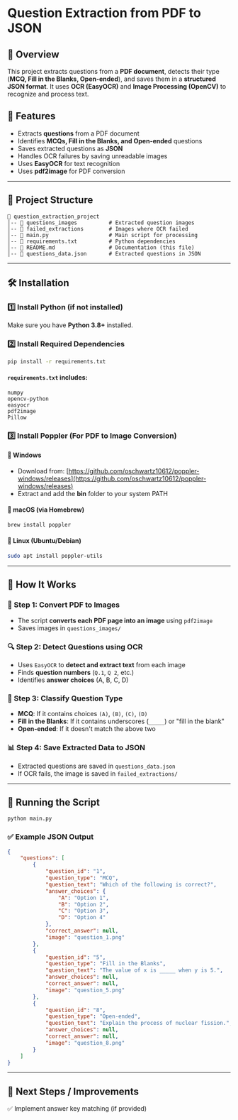 # Question Extraction from PDF to JSON

## 📌 Overview
This project extracts questions from a **PDF document**, detects their type (**MCQ, Fill in the Blanks, Open-ended**), and saves them in a **structured JSON format**. It uses **OCR (EasyOCR)** and **Image Processing (OpenCV)** to recognize and process text.

## 🚀 Features
- Extracts **questions** from a PDF document
- Identifies **MCQs, Fill in the Blanks, and Open-ended** questions
- Saves extracted questions as **JSON**
- Handles OCR failures by saving unreadable images
- Uses **EasyOCR** for text recognition
- Uses **pdf2image** for PDF conversion

---

## 📂 Project Structure
```
📁 question_extraction_project
│-- 📁 questions_images          # Extracted question images
│-- 📁 failed_extractions        # Images where OCR failed
│-- 📄 main.py                   # Main script for processing
│-- 📄 requirements.txt          # Python dependencies
│-- 📄 README.md                 # Documentation (this file)
│-- 📄 questions_data.json       # Extracted questions in JSON
```

---

## 🛠️ Installation
### 1️⃣ Install Python (if not installed)
Make sure you have **Python 3.8+** installed.

### 2️⃣ Install Required Dependencies
```sh
pip install -r requirements.txt
```

#### `requirements.txt` includes:
```
numpy
opencv-python
easyocr
pdf2image
Pillow
```

### 3️⃣ Install Poppler (For PDF to Image Conversion)
#### 🔹 Windows
- Download from: [https://github.com/oschwartz10612/poppler-windows/releases](https://github.com/oschwartz10612/poppler-windows/releases)
- Extract and add the **bin** folder to your system PATH

#### 🔹 macOS (via Homebrew)
```sh
brew install poppler
```

#### 🔹 Linux (Ubuntu/Debian)
```sh
sudo apt install poppler-utils
```

---

## 📜 How It Works
### 📝 Step 1: Convert PDF to Images
- The script **converts each PDF page into an image** using `pdf2image`
- Saves images in `questions_images/`

### 🔍 Step 2: Detect Questions using OCR
- Uses `EasyOCR` to **detect and extract text** from each image
- Finds **question numbers** (`Q.1`, `Q 2`, etc.)
- Identifies **answer choices** (A, B, C, D)

### 🧠 Step 3: Classify Question Type
- **MCQ**: If it contains choices `(A)`, `(B)`, `(C)`, `(D)`
- **Fill in the Blanks**: If it contains underscores (`_____`) or "fill in the blank"
- **Open-ended**: If it doesn't match the above two

### 📊 Step 4: Save Extracted Data to JSON
- Extracted questions are saved in `questions_data.json`
- If OCR fails, the image is saved in `failed_extractions/`

---

## 🏃 Running the Script
```sh
python main.py
```

### ✅ Example JSON Output
```json
{
    "questions": [
        {
            "question_id": "1",
            "question_type": "MCQ",
            "question_text": "Which of the following is correct?",
            "answer_choices": {
                "A": "Option 1",
                "B": "Option 2",
                "C": "Option 3",
                "D": "Option 4"
            },
            "correct_answer": null,
            "image": "question_1.png"
        },
        {
            "question_id": "5",
            "question_type": "Fill in the Blanks",
            "question_text": "The value of x is _____ when y is 5.",
            "answer_choices": null,
            "correct_answer": null,
            "image": "question_5.png"
        },
        {
            "question_id": "8",
            "question_type": "Open-ended",
            "question_text": "Explain the process of nuclear fission.",
            "answer_choices": null,
            "correct_answer": null,
            "image": "question_8.png"
        }
    ]
}
```

---

## 📌 Next Steps / Improvements 
✅ Implement answer key matching (if provided)  

